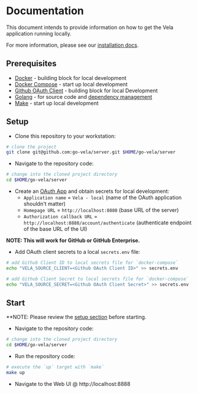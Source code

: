 # Documentation

This document intends to provide information on how to get the Vela application running locally.

For more information, please see our [installation docs](https://go-vela.github.io/docs/install/).

## Prerequisites

* [Docker](https://docs.docker.com/install/) - building block for local development
* [Docker Compose](https://docs.docker.com/compose/install/) - start up local development
* [Github OAuth Client](https://developer.github.com/apps/building-oauth-apps/creating-an-oauth-app/) - building block for local Development
* [Golang](https://golang.org/dl/) - for source code and [dependency management](https://github.com/golang/go/wiki/Modules)
* [Make](https://www.gnu.org/software/make/) - start up local development

## Setup

* Clone this repository to your workstation:

```bash
# clone the project
git clone git@github.com:go-vela/server.git $HOME/go-vela/server
```

* Navigate to the repository code:

```bash
# change into the cloned project directory
cd $HOME/go-vela/server
```

* Create an [OAuth App](https://developer.github.com/apps/building-oauth-apps/creating-an-oauth-app/) and obtain secrets for local development:
  * `Application name` = `Vela - local` (name of the OAuth application shouldn't matter)
  * `Homepage URL` = `http://localhost:8080` (base URL of the server)
  * `Authorization callback URL` = `http://localhost:8888/account/authenticate` (authenticate endpoint of the base URL of the UI)

**NOTE: This will work for GitHub or GitHub Enterprise.**

* Add OAuth client secrets to a local `secrets.env` file:

```bash
# add Github Client ID to local secrets file for `docker-compose`
echo "VELA_SOURCE_CLIENT=<Github OAuth Client ID>" >> secrets.env

# add Github Client Secret to local secrets file for `docker-compose`
echo "VELA_SOURCE_SECRET=<Github OAuth Client Secret>" >> secrets.env
```

## Start

**NOTE: Please review the [setup section](#setup) before starting.

* Navigate to the repository code:

```bash
# change into the cloned project directory
cd $HOME/go-vela/server
```

* Run the repository code:

```bash
# execute the `up` target with `make`
make up
```

* Navigate to the Web UI @ http://localhost:8888
